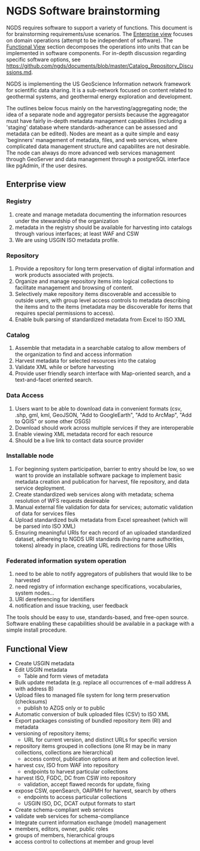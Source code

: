 # NGDS Software brainstorming

NGDS requires software to support a variety of functions. This document is for brainstorming requirements/use scenarios. The [Enterprise view](#enterprise-view) focuses on domain operations (attempt to be independent of software). The [Functional View](#functional-view) section decomposes the operations into units that can be implemented in software components. For in-depth discussion regarding specific software options, see https://github.com/ngds/documents/blob/master/Catalog_Repository_Discussions.md. 

NGDS is implementing the US GeoScience Information network framework for scientific data sharing. It is a sub-network focused on content related to geothermal systems, and geothermal energy exploration and development.

The outlines below focus mainly on the harvesting/aggregating node; the idea of a separate node and aggregator persists because the aggreagator must have fairly in-depth metadata management capabilities (including a 'staging' database where standards-adherance can be assessed and metadata can be edited). Nodes are meant as a quite simple and easy 'beginners' management of metadata, files, and web services, where complicated data management structure and capabilites are not desirable. The node can always do more advanced web services management through GeoServer and data management through a postgreSQL interface like pgAdmin, if the user desires.


## Enterprise view

### Registry
1. create and manage metadata documenting the information resources under the stewardship of the organization
2. metadata in the registry should be available for harvesting into catalogs through various interfaces; at least WAF and CSW
3. We are using USGIN ISO metadata profile.

### Repository
1. Provide a repository for long term preservation of digital information and work products associated with projects.
2. Organize and manage repository items into logical collections to facilitate management and browsing of content.
3. Selectively make repository items discoverable and accessible to outside users, with group level access controls to metadata describing the items and to the items (metadata may be discoverable for items that requires special permissions to access).
4. Enable bulk parsing of standardized metadata from Excel to ISO XML

### Catalog
1. Assemble that metadata in a searchable catalog to allow members of the organization to find and access information
2. Harvest metadata for selected resources into the catalog
3. Validate XML while or before harvesting
4. Provide user friendly search interface with Map-oriented search, and a text-and-facet oriented search.

### Data Access
1. Users want to be able to download data in convenient formats (csv, .shp, gml, kml, GeoJSON, "Add to GoogleEarth", "Add to ArcMap", "Add to QGIS" or some other OSGS)
2. Download should work across multiple services if they are interoperable
3. Enable viewing XML metadata record for each resource
4. Should be a live link to contact data source provider

### Installable node
1. For beginning system participation, barrier to entry should be low, so we want to provide an installable software package to implement basic metadata creation and publication for harvest, file repository, and data service deployment.
2. Create standardized web services along with metadata; schema resolution of WFS requests desireable 
3. Manual external file validation for data for services; automatic validation of data for services files
3. Upload standardized bulk metadata from Excel spreasheet (which will be parsed into ISO XML)
4. Ensuring meaningful URIs for each record of an uploaded standardized dataset, adhereing to NGDS URI standards (having name authorities, tokens) already in place, creating URL redirections for those URIs

### Federated information system operation
1. need to be able to notify aggregators of publishers that would like to be harvested
2. need registry of information exchange specifications, vocabularies, system nodes...
3. URI dereferencing for identifiers
4. notification and issue tracking, user feedback

The tools should be easy to use, standards-based, and free-open source. Software enabling these capabilities should be available in a package with a simple install procedure.

## Functional View
* Create USGIN metadata
* Edit USGIN metadata
  * Table and form views of metadata
* Bulk update metadata (e.g. replace all occurrences of e-mail address A with address B)
* Upload files to managed file system for long term preservation (checksums)
  * publish to AZGS only or to public
* Automatic conversion of bulk uploaded files (CSV) to ISO XML
* Export packages consisting of bundled repository item (RI) and metadata
* versioning of repository items; 
    * URL for current version, and distinct URLs for specific version
* repository items grouped in collections (one RI may be in many collections, collections are hierarchical)
  * access control, publication options at item and collection level.
* harvest csv, ISO from WAF into repository
  * endpoints to harvest particular collections
* harvest ISO, FGDC, DC from CSW into repository
    * validation, accept flawed records for update, fixing
* expose CSW, openSearch, OAIPMH for harvest, search by others
  * endpoints to access particular collections
  * USGIN ISO, DC, DCAT output formats to start
* Create schema-compliant web services
* validate web services for schema-compliance
* Integrate current information exchange (model) management
* members, editors, owner, public roles
* groups of members, hierarchical groups
* access control to collections at member and group level  

